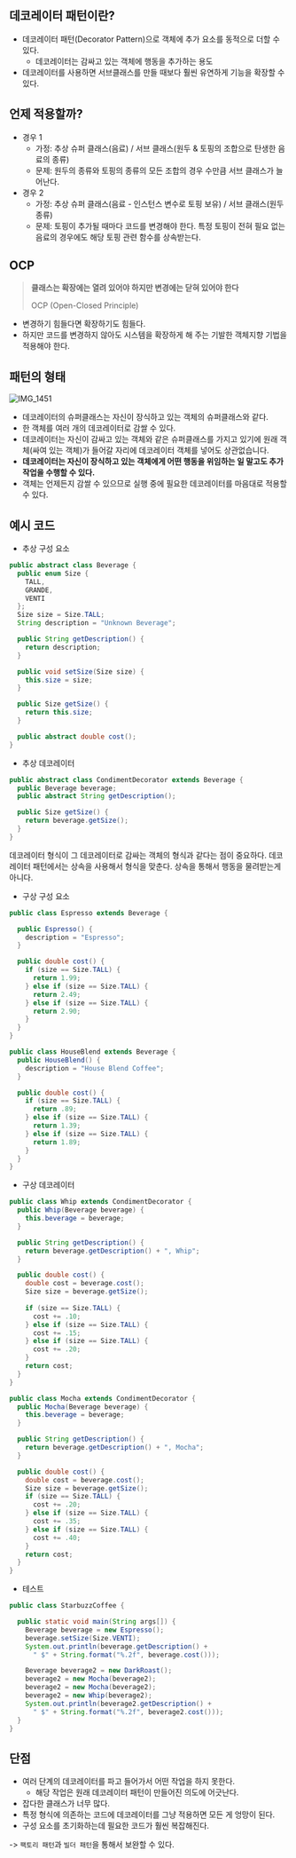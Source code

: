 ## 데코레이터 패턴이란?
- 데코레이터 패턴(Decorator Pattern)으로 객체에 추가 요소를 동적으로 더할 수 있다.
	- 데코레이터는 감싸고 있는 객체에 행동을 추가하는 용도
- 데코레이터를 사용하면 서브클래스를 만들 때보다 훨씬 유연하게 기능을 확장할 수 있다.

## 언제 적용할까?

- 경우 1
	- 가정: 추상 슈퍼 클래스(음료) / 서브 클래스(원두 & 토핑의 조합으로 탄생한 음료의 종류)
	- 문제: 원두의 종류와 토핑의 종류의 모든 조합의 경우 수만큼 서브 클래스가 늘어난다.
- 경우 2
	- 가정: 추상 슈퍼 클래스(음료 - 인스턴스 변수로 토핑 보유) / 서브 클래스(원두 종류)
	- 문제: 토핑이 추가될 때마다 코드를 변경해야 한다. 특정 토핑이 전혀 필요 없는 음료의 경우에도 해당 토핑 관련 함수를 상속받는다.

## OCP

> **클래스는 확장에는 열려 있어야 하지만 변경에는 닫혀 있어야 한다**
> 
> OCP (Open-Closed Principle)

- 변경하기 힘들다면 확장하기도 힘들다.
- 하지만 코드를 변경하지 않아도 시스템을 확장하게 해 주는 기발한 객체지향 기법을 적용해야 한다.

## 패턴의 형태

![IMG_1451](https://github.com/cyb9701/study-deeper/assets/59527787/a23164b9-38b5-4aeb-8093-7293f46787bb)

- 데코레이터의 슈퍼클래스는 자신이 장식하고 있는 객체의 슈퍼클래스와 같다.
- 한 객체를 여러 개의 데코레이터로 감쌀 수 있다.
- 데코레이터는 자신이 감싸고 있는 객체와 같은 슈퍼클래스를 가지고 있기에 원래 객체(싸여 있는 객체)가 들어갈 자리에 데코레이터 객체를 넣어도 상관없습니다.
- **데코레이터는 자신이 장식하고 있는 객체에게 어떤 행동을 위임하는 일 말고도 추가 작업을 수행할 수 있다.**
- 객체는 언제든지 감쌀 수 있으므로 실행 중에 필요한 데코레이터를 마음대로 적용할 수 있다.

## 예시 코드

- 추상 구성 요소
```java
public abstract class Beverage {
  public enum Size {
    TALL,
    GRANDE,
    VENTI
  };
  Size size = Size.TALL;
  String description = "Unknown Beverage";

  public String getDescription() {
    return description;
  }

  public void setSize(Size size) {
    this.size = size;
  }

  public Size getSize() {
    return this.size;
  }

  public abstract double cost();
}
```

- 추상 데코레이터
```java
public abstract class CondimentDecorator extends Beverage {
  public Beverage beverage;
  public abstract String getDescription();

  public Size getSize() {
    return beverage.getSize();
  }
}
```
데코레이터 형식이 그 데코레이터로 감싸는 객체의 형식과 같다는 점이 중요하다.
데코레이터 패턴에서는 상속을 사용해서 형식을 맞춘다. 상속을 통해서 행동을 물려받는게 아니다.

- 구상 구성 요소
```java
public class Espresso extends Beverage {

  public Espresso() {
    description = "Espresso";
  }

  public double cost() {
    if (size == Size.TALL) {
      return 1.99;
    } else if (size == Size.TALL) {
      return 2.49;
    } else if (size == Size.TALL) {
      return 2.90;
    }
  }
}

public class HouseBlend extends Beverage {
  public HouseBlend() {
    description = "House Blend Coffee";
  }

  public double cost() {
    if (size == Size.TALL) {
      return .89;
    } else if (size == Size.TALL) {
      return 1.39;
    } else if (size == Size.TALL) {
      return 1.89;
    }
  }
}
```

- 구상 데코레이터
```java
public class Whip extends CondimentDecorator {
  public Whip(Beverage beverage) {
    this.beverage = beverage;
  }

  public String getDescription() {
    return beverage.getDescription() + ", Whip";
  }

  public double cost() {
    double cost = beverage.cost();
    Size size = beverage.getSize();
    
    if (size == Size.TALL) {
      cost += .10;
    } else if (size == Size.TALL) {
      cost += .15;
    } else if (size == Size.TALL) {
      cost += .20;
    }
    return cost;
  }
}

public class Mocha extends CondimentDecorator {
  public Mocha(Beverage beverage) {
    this.beverage = beverage;
  }

  public String getDescription() {
    return beverage.getDescription() + ", Mocha";
  }

  public double cost() {
    double cost = beverage.cost();
    Size size = beverage.getSize();
    if (size == Size.TALL) {
      cost += .20;
    } else if (size == Size.TALL) {
      cost += .35;
    } else if (size == Size.TALL) {
      cost += .40;
    }
    return cost;
  }
}
```

- 테스트
```java
public class StarbuzzCoffee {

  public static void main(String args[]) {
    Beverage beverage = new Espresso();
    beverage.setSize(Size.VENTI);
    System.out.println(beverage.getDescription() +
      " $" + String.format("%.2f", beverage.cost()));

    Beverage beverage2 = new DarkRoast();
    beverage2 = new Mocha(beverage2);
    beverage2 = new Mocha(beverage2);
    beverage2 = new Whip(beverage2);
    System.out.println(beverage2.getDescription() +
      " $" + String.format("%.2f", beverage2.cost()));
  }
}
```

## 단점
- 여러 단계의 데코레이터를 파고 들어가서 어떤 작업을 하지 못한다.
	- 해당 작업은 원래 데코레이터 패턴이 만들어진 의도에 어긋난다.
- 잡다한 클래스가 너무 많다.
- 특정 형식에 의존하는 코드에 데코레이터를 그냥 적용하면 모든 게 엉망이 된다.
- 구성 요소를 초기화하는데 필요한 코드가 훨씬 복잡해진다.

-> `팩토리 패턴`과 `빌더 패턴`을 통해서 보완할 수 있다.